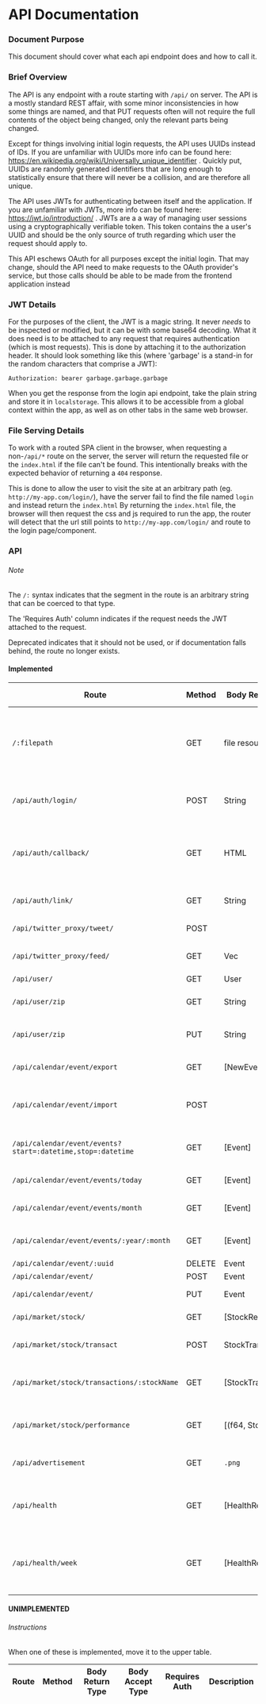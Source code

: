 # API Documentation

### Document Purpose
This document should cover what each api endpoint does and how to call it.


### Brief Overview
The API is any endpoint with a route starting with `/api/` on server.
The API is a mostly standard REST affair, with some minor inconsistencies in how some things are named, and that PUT requests often will not require the full contents of the object being changed, only the relevant parts being changed.

Except for things involving initial login requests, the API uses UUIDs instead of IDs.
If you are unfamiliar with UUIDs more info can be found here: https://en.wikipedia.org/wiki/Universally_unique_identifier . 
Quickly put, UUIDs are randomly generated identifiers that are long enough to statistically ensure that there will never be a collision, and are therefore all unique. 

The API uses JWTs for authenticating between itself and the application.
If you are unfamiliar with JWTs, more info can be found here: https://jwt.io/introduction/ .
JWTs are a a way of managing user sessions using a cryptographically verifiable token.
This token contains the a user's UUID and should be the only source of truth regarding which user the request should apply to.

This API eschews OAuth for all purposes except the initial login.
That may change, should the API need to make requests to the OAuth provider's service, but those calls should be able to be made from the frontend application instead 


### JWT Details
For the purposes of the client, the JWT is a magic string.
It never _needs_ to be inspected or modified, but it can be with some base64 decoding.
What it does need is to be attached to any request that requires authentication (which is most requests).
This is done by attaching it to the authorization header.
It should look something like this (where 'garbage' is a stand-in for the random characters that comprise a JWT):
```
Authorization: bearer garbage.garbage.garbage 
```

When you get the response from the login api endpoint, take the plain string and store it in `localstorage`.
This allows it to be accessible from a global context within the app, as well as on other tabs in the same web browser.

### File Serving Details
To work with a routed SPA client in the browser, when requesting a non-`/api/*` route on the server, the server will return the requested file or the `index.html` if the file can't be found.
This intentionally breaks with the expected behavior of returning a `404` response.

This is done to allow the user to visit the site at an arbitrary path (eg. `http://my-app.com/login/`), have the server fail to find the file named `login` and instead return the `index.html`
By returning the `index.html` file, the browser will then request the css and js required to run the app, the router will detect that the url still points to `http://my-app.com/login/` and route to the login page/component.

### API

###### Note
The `/:` syntax indicates that the segment in the route is an arbitrary string that can be coerced to that type.

The 'Requires Auth' column indicates if the request needs the JWT attached to the request.

Deprecated indicates that it should not be used, or if documentation falls behind, the route no longer exists.

#### Implemented


| Route                               | Method | Body Return Type   | Body Accept Type    | Requires Auth |Description                            | Deprecated |
| -------------------------------     | ------ | ----------------   | ------------------  | ------------- |-------------------------------------- |------------|
| `/:filepath`                        | GET    | file resource      |                     | no            | Gets the requested file, and failing that - returns index.html instead of a 404 | |
| `/api/auth/login/`                  | POST   | String             | Login               | no            | Logs in to the application, returning JWT string | Deprecated |
| `/api/auth/callback/`               | GET    | HTML               |                     |(Twitter token)| Logs the user in when the user is redirected from twitter auth | |
| `/api/auth/link/`                   | GET    | String             |                     | no            | Gets the link used for twitter auth   |  |
| `/api/twitter_proxy/tweet/`         | POST   |                    | TweetRequest        | yes           | Creates a new tweet                   |  |
| `/api/twitter_proxy/feed/`          | GET    | Vec<TweetResponse> |                     | yes           | Gets the last 50 tweets in your feed  |  |
| `/api/user/`                        | GET    | User               |                     | yes           | Gets the user                         | |
| `/api/user/zip`                     | GET    | String             |                     | yes           | Gets the user's zip code              | |
| `/api/user/zip`                     | PUT    | String             | String              | yes           | Sets the user's zip code              | |
| `/api/calendar/event/export`        | GET    | \[NewEventRequest\]|                     | yes           | Gets all events for user              | |
| `/api/calendar/event/import`        | POST   |                    | \[NewEventRequest\] | yes           | Imports all the events in the provided list for this user | |
| `/api/calendar/event/events?start=:datetime,stop=:datetime`  | GET| \[Event\]|          | yes           | Gets events for user within the time bounds| |
| `/api/calendar/event/events/today`  | GET    | \[Event\]          |                     | yes           | Gets events today for user            | Deprecated |
| `/api/calendar/event/events/month`  | GET    | \[Event\]          |                     | yes           | Gets events this month for user       | Deprecated |
| `/api/calendar/event/events/:year/:month`|GET| \[Event\]          |                     | yes           | Gets events at this specified year/month | Deprecated |
| `/api/calendar/event/:uuid`         | DELETE | Event              |                     | yes           | Deletes event                         | |
| `/api/calendar/event/`              | POST   | Event              | NewEventRequest     | yes           | Creates event                         | |
| `/api/calendar/event/`              | PUT    | Event              | EventChangeset      | yes           | Modifies event                        | |
| `/api/market/stock/`                | GET    | \[StockResponse\]  |                     | yes           | All the stocks the user owns          | |
| `/api/market/stock/transact`        | POST   | StockTransaction   | StockTransactionRequest| yes        | Buys or sells a quantity of a given stock| |
| `/api/market/stock/transactions/:stockName`| GET | \[StockTransaction\] |               | yes           | Gets the transaction history for a given stock | |
| `/api/market/stock/performance`     | GET    | \[(f64, Stock)\]   |                     | yes           | Gets the performance for each stock the user has  | |
| `/api/advertisement`                | GET    | `.png`             |                     | false         | Gets the advertisement if available   | |
| `/api/health`                       | GET    | \[HealthRecord\]   |                     | false         | Gets all of the history of requests for the advertisement  |    |
| `/api/health/week`                  | GET    | \[HealthRecord\]   |                     | false         | Gets the last weeks worth of the history of requests for the advertisement      | |

#### UNIMPLEMENTED                      
###### Instructions
When one of these is implemented, move it to the upper table.                      
                      
| Route                               | Method | Body Return Type   |  Body Accept Type   | Requires Auth |Description                            |
| -------------------------------     | ------ | ----------------   | ------------------- | ------------- |-------------------------------------- |



